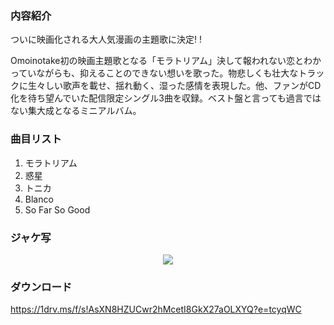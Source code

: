 ### 内容紹介

ついに映画化される大人気漫画の主題歌に決定! !

Omoinotake初の映画主題歌となる「モラトリアム」決して報われない恋とわかっていながらも、抑えることのできない想いを歌った。物悲しくも壮大なトラックに生々しい歌声を載せ、揺れ動く、湿った感情を表現した。他、ファンがCD化を待ち望んでいた配信限定シングル3曲を収録。ベスト盤と言っても過言ではない集大成となるミニアルバム。

### 曲目リスト

1. モラトリアム
2. 惑星
3. トニカ
4. Blanco
5. So Far So Good

### ジャケ写

<div align="center"><img src="https://github.com/KawausoJyou/KawausoJyou.github.io/assets/92703641/9bad3b86-2de7-417c-954c-756079691935"></div>

### ダウンロード

https://1drv.ms/f/s!AsXN8HZUCwr2hMcetI8GkX27aOLXYQ?e=tcyqWC